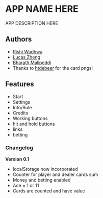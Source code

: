 # APP NAME HERE

APP DESCRIPTION HERE

## Authors

- [Rishi Wadhwa](jeffttimm.github.io)
- [Lucas Zheng](johnny59@github.io)
- [Bharath Malipeddi](Donald042@github.io)
- Thanks to [htdebeer](https://github.com/htdebeer/SVG-cards) for the card pngs!

## Features

- Start
- Settings
- Info/Rule
- Credits
- Working buttons
- hit and hold buttons
- links
- betting


### Changelog

**Version 0.1**

- localStorage now incorporated
- Counter for player and dealer cards sum
- Money and betting enabled
- Ace = 1 or 11
- Cards are counted and have value
